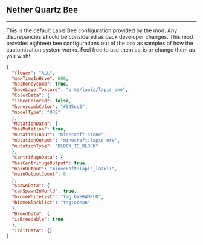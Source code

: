 ## **Nether Quartz Bee**
***
This is the default Lapis Bee configuration provided by the mod. Any discrepancies should be considered as pack developer changes. This mod provides eighteen bee configurations out of the box as samples of how the customization system works. Feel free to use them as-is or change them as you wish!

```json
{  
  "flower": "ALL",  
  "maxTimeInHive": 600,  
  "hasHoneycomb": true,  
  "baseLayerTexture": "ores/lapis/lapis_bee",  
  "ColorData": {  
  "isBeeColored": false,  
  "honeycombColor": "#345ec3",  
  "modelType": "ORE"  
  },  
  "MutationData": {  
  "hasMutation": true,  
  "mutationInput": "minecraft:stone",  
  "mutationOutput": "minecraft:lapis_ore",  
  "mutationType": "BLOCK_TO_BLOCK"  
  },  
  "CentrifugeData": {  
  "hasCentrifugeOutput": true,  
  "mainOutput": "minecraft:lapis_lazuli",  
  "mainOutputCount": 8  
  },  
  "SpawnData": {  
  "canSpawnInWorld": true,  
  "biomeWhitelist": "tag:OVERWORLD",  
  "biomeBlacklist": "tag:ocean"  
  },  
  "BreedData": {  
  "isBreedable": true  
  },  
  "TraitData": {}  
}
```
<!--stackedit_data:
eyJoaXN0b3J5IjpbMTk0NjE4MTU1M119
-->